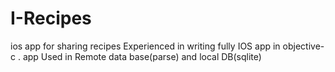 # I-Recipes
ios app for sharing recipes
Experienced in writing fully IOS app in objective-c .
app Used in Remote data base(parse) and local DB(sqlite)
